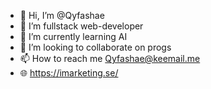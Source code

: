 - 👋 Hi, I’m @Qyfashae
- 👀 I’m fullstack web-developer
- 🌱 I’m currently learning AI
- 💞️ I’m looking to collaborate on progs
- 📫 How to reach me Qyfashae@keemail.me
- 🌐  https://imarketing.se/

